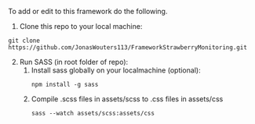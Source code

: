 To add or edit to this framework do the following.

1. Clone this repo to your local machine:

```
git clone https://github.com/JonasWouters113/FrameworkStrawberryMonitoring.git
```

2. Run SASS (in root folder of repo):
   1. Install sass globally on your localmachine (optional):
      ```
      npm install -g sass
      ```
   2. Compile .scss files in assets/scss to .css files in assets/css
      ```
      sass --watch assets/scss:assets/css
      ```
